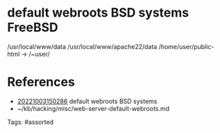 # default webroots BSD systems FreeBSD
/usr/local/www/data
/usr/local/www/apache22/data
/home/user/public-html -> /~user/

# References
- [20221003150286](/zet/20221003150286/) default webroots BSD systems
- ~/kb/hacking/misc/web-server-default-webroots.md

Tags:
    #assorted

